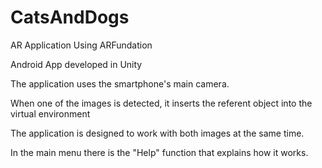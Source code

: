 # CatsAndDogs
 AR Application Using ARFundation

Android App developed in Unity

The application uses the smartphone's main camera.

When one of the images is detected, it inserts the referent object into the virtual environment

The application is designed to work with both images at the same time.

In the main menu there is the "Help" function that explains how it works.